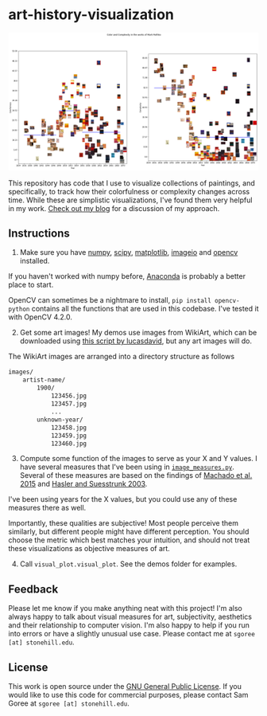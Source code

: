 # art-history-visualization

![plots of artworks by mark rothko](/rothko.png)

This repository has code that I use to visualize collections of paintings, and specifically, to track how their colorfulness or complexity changes across time. While these are simplistic visualizations, I've found them very helpful in my work. [Check out my blog](https://samgoree.github.io/2021/10/02/art-history-visualization.html) for a discussion of my approach.

## Instructions

1. Make sure you have [numpy](https://numpy.org/), [scipy](https://scipy.org/), [matplotlib](https://matplotlib.org/), [imageio](https://imageio.readthedocs.io/en/stable/) and [opencv](https://pypi.org/project/opencv-python/) installed.

If you haven't worked with numpy before, [Anaconda](https://docs.anaconda.com/anaconda/install/index.html) is probably a better place to start.

OpenCV can sometimes be a nightmare to install, `pip install opencv-python` contains all the functions that are used in this codebase. I've tested it with OpenCV 4.2.0.

2. Get some art images! My demos use images from WikiArt, which can be downloaded using [this script by lucasdavid](https://github.com/lucasdavid/wikiart/), but any art images will do.

The WikiArt images are arranged into a directory structure as follows
```
images/
    artist-name/
        1900/
            123456.jpg
            123457.jpg
            ...
        unknown-year/
            123458.jpg
            123459.jpg
            123460.jpg
```

3. Compute some function of the images to serve as your X and Y values. I have several measures that I've been using in [`image_measures.py`](https://github.com/samgoree/art-history-visualization/blob/main/image_measures.py). Several of these measures are based on the findings of [Machado et al. 2015](https://cdv.dei.uc.pt/wp-content/uploads/2017/11/mrnscc2015.pdf) and [Hasler and Suesstrunk 2003](https://www.researchgate.net/publication/243135534_Measuring_Colourfulness_in_Natural_Images).

I've been using years for the X values, but you could use any of these measures there as well.

Importantly, these qualities are subjective! Most people perceive them similarly, but different people might have different perception. You should choose the metric which best matches your intuition, and should not treat these visualizations as objective measures of art.

4. Call `visual_plot.visual_plot`. See the demos folder for examples.

## Feedback

Please let me know if you make anything neat with this project! I'm also always happy to talk about visual measures for art, subjectivity, aesthetics and their relationship to computer vision. I'm also happy to help if you run into errors or have a slightly unusual use case. Please contact me at `sgoree [at] stonehill.edu`.

## License

This work is open source under the [GNU General Public License](https://en.wikipedia.org/wiki/GNU_General_Public_License). If you would like to use this code for commercial purposes, please contact Sam Goree at `sgoree [at] stonehill.edu`.
